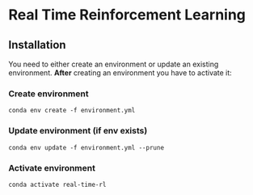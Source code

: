 # Real Time Reinforcement Learning

## Installation
You need to either create an environment or update an existing environment.
**After** creating an environment you have to activate it:
### Create environment
```
conda env create -f environment.yml
```

### Update environment (if env exists)
```
conda env update -f environment.yml --prune
```

### Activate environment
```
conda activate real-time-rl
```


